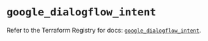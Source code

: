 # `google_dialogflow_intent`

Refer to the Terraform Registry for docs: [`google_dialogflow_intent`](https://registry.terraform.io/providers/hashicorp/google/6.21.0/docs/resources/dialogflow_intent).

